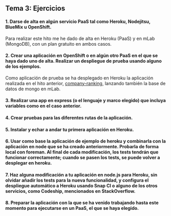 ## Tema 3: Ejercicios

#### 1. Darse de alta en algún servicio PaaS tal como Heroku, Nodejitsu, BlueMix u OpenShift.

Para realizar este hito me he dado de alta en Heroku (PaaS) y en mLab (MongoDB), con un plan gratuito en ambos casos.



#### 2. Crear una aplicación en OpenShift o en algún otro PaaS en el que se haya dado uno de alta. Realizar un despliegue de prueba usando alguno de los ejemplos.

Como aplicación de prueba se ha desplegado en Heroku la aplicación realizada en el hito anterior, [company-ranking](https://github.com/MarFerPra/company-ranking), lanzando también la base de datos de mongo en mLab.



#### 3. Realizar una app en express (o el lenguaje y marco elegido) que incluya variables como en el caso anterior.

#### 4. Crear pruebas para las diferentes rutas de la aplicación.

#### 5. Instalar y echar a andar tu primera aplicación en Heroku.

#### 6. Usar como base la aplicación de ejemplo de heroku y combinarla con la aplicación en node que se ha creado anteriormente. Probarla de forma local con foreman. Al final de cada modificación, los tests tendrán que funcionar correctamente; cuando se pasen los tests, se puede volver a desplegar en heroku.

#### 7. Haz alguna modificación a tu aplicación en node.js para Heroku, sin olvidar añadir los tests para la nueva funcionalidad, y configura el despliegue automático a Heroku usando Snap CI o alguno de los otros servicios, como Codeship, mencionados en StackOverflow.

#### 8. Preparar la aplicación con la que se ha venido trabajando hasta este momento para ejecutarse en un PaaS, el que se haya elegido.
